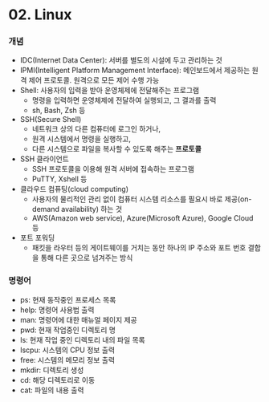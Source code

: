 # 02. Linux

### 개념

- IDC(Internet Data Center): 서버를 별도의 시설에 두고 관리하는 것
- IPMI(Intelligent Platform Management Interface): 메인보드에서 제공하는 원격 제어 프로토콜. 원격으로 모든 제어 수행 가능
- Shell: 사용자의 입력을 받아 운영체제에 전달해주는 프로그램
    - 명령을 입력하면 운영체제에 전달하여 실행되고, 그 결과를 출력
    - sh, Bash, Zsh 등
- SSH(Secure Shell)
    - 네트워크 상의 다른 컴퓨터에 로그인 하거나,
    - 원격 시스템에서 명령을 실행하고,
    - 다른 시스템으로 파일을 복사할 수 있도록 해주는 **프로토콜**
- SSH 클라이언트
    - SSH 프로토콜을 이용해 원격 서버에 접속하는 프로그램
    - PuTTY, Xshell 등
- 클라우드 컴퓨팅(cloud computing)
    - 사용자의 물리적인 관리 없이 컴퓨터 시스템 리소스를 필요시 바로 제공(on-demand availability) 하는 것
    - AWS(Amazon web service), Azure(Microsoft Azure), Google Cloud 등
- 포트 포워딩
    - 패킷을 라우터 등의 게이트웨이를 거치는 동안 하나의 IP 주소와 포트 번호 결합을 통해 다른 곳으로 넘겨주는 방식

### 명령어

- ps: 현재 동작중인 프로세스 목록
- help: 명령어 사용법 출력
- man: 명령어에 대한 매뉴얼 페이지 제공
- pwd: 현재 작업중인 디렉토리 명
- ls: 현재 작업 중인 디렉토리 내의 파일 목록
- lscpu: 시스템의 CPU 정보 출력
- free: 시스템의 메모리 정보 출력
- mkdir: 디렉토리 생성
- cd: 해당 디렉토리로 이동
- cat: 파일의 내용 출력